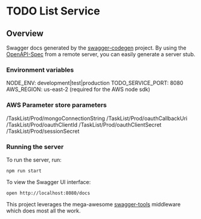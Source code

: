# TODO List Service

## Overview
Swagger docs generated by the [swagger-codegen](https://github.com/swagger-api/swagger-codegen) project.  By using the [OpenAPI-Spec](https://github.com/OAI/OpenAPI-Specification) from a remote server, you can easily generate a server stub.

### Environment variables
NODE_ENV: development|test|production
TODO_SERVICE_PORT: 8080
AWS_REGION: us-east-2 (required for the AWS node sdk)

### AWS Parameter store parameters
/TaskList/Prod/mongoConnectionString
/TaskList/Prod/oauthCallbackUri
/TaskList/Prod/oauthClientId
/TaskList/Prod/oauthClientSecret
/TaskList/Prod/sessionSecret

### Running the server


To run the server, run:

```
npm run start
```

To view the Swagger UI interface:

```
open http://localhost:8080/docs
```

This project leverages the mega-awesome [swagger-tools](https://github.com/apigee-127/swagger-tools) middleware which does most all the work.
